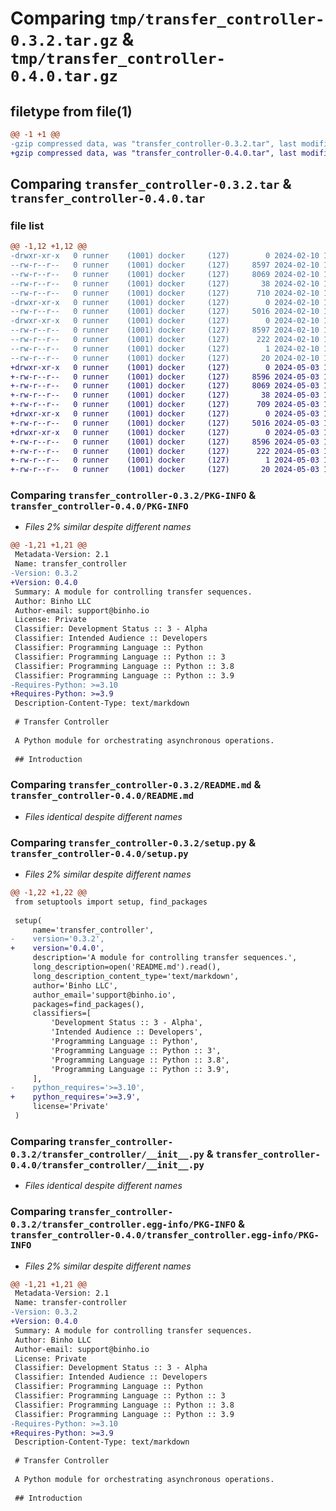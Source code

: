 # Comparing `tmp/transfer_controller-0.3.2.tar.gz` & `tmp/transfer_controller-0.4.0.tar.gz`

## filetype from file(1)

```diff
@@ -1 +1 @@
-gzip compressed data, was "transfer_controller-0.3.2.tar", last modified: Sat Feb 10 18:39:57 2024, max compression
+gzip compressed data, was "transfer_controller-0.4.0.tar", last modified: Fri May  3 17:31:40 2024, max compression
```

## Comparing `transfer_controller-0.3.2.tar` & `transfer_controller-0.4.0.tar`

### file list

```diff
@@ -1,12 +1,12 @@
-drwxr-xr-x   0 runner    (1001) docker     (127)        0 2024-02-10 18:39:57.443590 transfer_controller-0.3.2/
--rw-r--r--   0 runner    (1001) docker     (127)     8597 2024-02-10 18:39:57.443590 transfer_controller-0.3.2/PKG-INFO
--rw-r--r--   0 runner    (1001) docker     (127)     8069 2024-02-10 18:39:45.000000 transfer_controller-0.3.2/README.md
--rw-r--r--   0 runner    (1001) docker     (127)       38 2024-02-10 18:39:57.443590 transfer_controller-0.3.2/setup.cfg
--rw-r--r--   0 runner    (1001) docker     (127)      710 2024-02-10 18:39:45.000000 transfer_controller-0.3.2/setup.py
-drwxr-xr-x   0 runner    (1001) docker     (127)        0 2024-02-10 18:39:57.443590 transfer_controller-0.3.2/transfer_controller/
--rw-r--r--   0 runner    (1001) docker     (127)     5016 2024-02-10 18:39:45.000000 transfer_controller-0.3.2/transfer_controller/__init__.py
-drwxr-xr-x   0 runner    (1001) docker     (127)        0 2024-02-10 18:39:57.443590 transfer_controller-0.3.2/transfer_controller.egg-info/
--rw-r--r--   0 runner    (1001) docker     (127)     8597 2024-02-10 18:39:57.000000 transfer_controller-0.3.2/transfer_controller.egg-info/PKG-INFO
--rw-r--r--   0 runner    (1001) docker     (127)      222 2024-02-10 18:39:57.000000 transfer_controller-0.3.2/transfer_controller.egg-info/SOURCES.txt
--rw-r--r--   0 runner    (1001) docker     (127)        1 2024-02-10 18:39:57.000000 transfer_controller-0.3.2/transfer_controller.egg-info/dependency_links.txt
--rw-r--r--   0 runner    (1001) docker     (127)       20 2024-02-10 18:39:57.000000 transfer_controller-0.3.2/transfer_controller.egg-info/top_level.txt
+drwxr-xr-x   0 runner    (1001) docker     (127)        0 2024-05-03 17:31:40.613103 transfer_controller-0.4.0/
+-rw-r--r--   0 runner    (1001) docker     (127)     8596 2024-05-03 17:31:40.613103 transfer_controller-0.4.0/PKG-INFO
+-rw-r--r--   0 runner    (1001) docker     (127)     8069 2024-05-03 17:31:25.000000 transfer_controller-0.4.0/README.md
+-rw-r--r--   0 runner    (1001) docker     (127)       38 2024-05-03 17:31:40.613103 transfer_controller-0.4.0/setup.cfg
+-rw-r--r--   0 runner    (1001) docker     (127)      709 2024-05-03 17:31:25.000000 transfer_controller-0.4.0/setup.py
+drwxr-xr-x   0 runner    (1001) docker     (127)        0 2024-05-03 17:31:40.613103 transfer_controller-0.4.0/transfer_controller/
+-rw-r--r--   0 runner    (1001) docker     (127)     5016 2024-05-03 17:31:25.000000 transfer_controller-0.4.0/transfer_controller/__init__.py
+drwxr-xr-x   0 runner    (1001) docker     (127)        0 2024-05-03 17:31:40.613103 transfer_controller-0.4.0/transfer_controller.egg-info/
+-rw-r--r--   0 runner    (1001) docker     (127)     8596 2024-05-03 17:31:40.000000 transfer_controller-0.4.0/transfer_controller.egg-info/PKG-INFO
+-rw-r--r--   0 runner    (1001) docker     (127)      222 2024-05-03 17:31:40.000000 transfer_controller-0.4.0/transfer_controller.egg-info/SOURCES.txt
+-rw-r--r--   0 runner    (1001) docker     (127)        1 2024-05-03 17:31:40.000000 transfer_controller-0.4.0/transfer_controller.egg-info/dependency_links.txt
+-rw-r--r--   0 runner    (1001) docker     (127)       20 2024-05-03 17:31:40.000000 transfer_controller-0.4.0/transfer_controller.egg-info/top_level.txt
```

### Comparing `transfer_controller-0.3.2/PKG-INFO` & `transfer_controller-0.4.0/PKG-INFO`

 * *Files 2% similar despite different names*

```diff
@@ -1,21 +1,21 @@
 Metadata-Version: 2.1
 Name: transfer_controller
-Version: 0.3.2
+Version: 0.4.0
 Summary: A module for controlling transfer sequences.
 Author: Binho LLC
 Author-email: support@binho.io
 License: Private
 Classifier: Development Status :: 3 - Alpha
 Classifier: Intended Audience :: Developers
 Classifier: Programming Language :: Python
 Classifier: Programming Language :: Python :: 3
 Classifier: Programming Language :: Python :: 3.8
 Classifier: Programming Language :: Python :: 3.9
-Requires-Python: >=3.10
+Requires-Python: >=3.9
 Description-Content-Type: text/markdown
 
 # Transfer Controller
 
 A Python module for orchestrating asynchronous operations.
 
 ## Introduction
```

### Comparing `transfer_controller-0.3.2/README.md` & `transfer_controller-0.4.0/README.md`

 * *Files identical despite different names*

### Comparing `transfer_controller-0.3.2/setup.py` & `transfer_controller-0.4.0/setup.py`

 * *Files 2% similar despite different names*

```diff
@@ -1,22 +1,22 @@
 from setuptools import setup, find_packages
 
 setup(
     name='transfer_controller',
-    version='0.3.2',
+    version='0.4.0',
     description='A module for controlling transfer sequences.',
     long_description=open('README.md').read(),
     long_description_content_type='text/markdown',
     author='Binho LLC',
     author_email='support@binho.io',
     packages=find_packages(),
     classifiers=[
         'Development Status :: 3 - Alpha',
         'Intended Audience :: Developers',
         'Programming Language :: Python',
         'Programming Language :: Python :: 3',
         'Programming Language :: Python :: 3.8',
         'Programming Language :: Python :: 3.9',
     ],
-    python_requires='>=3.10',
+    python_requires='>=3.9',
     license='Private'
 )
```

### Comparing `transfer_controller-0.3.2/transfer_controller/__init__.py` & `transfer_controller-0.4.0/transfer_controller/__init__.py`

 * *Files identical despite different names*

### Comparing `transfer_controller-0.3.2/transfer_controller.egg-info/PKG-INFO` & `transfer_controller-0.4.0/transfer_controller.egg-info/PKG-INFO`

 * *Files 2% similar despite different names*

```diff
@@ -1,21 +1,21 @@
 Metadata-Version: 2.1
 Name: transfer-controller
-Version: 0.3.2
+Version: 0.4.0
 Summary: A module for controlling transfer sequences.
 Author: Binho LLC
 Author-email: support@binho.io
 License: Private
 Classifier: Development Status :: 3 - Alpha
 Classifier: Intended Audience :: Developers
 Classifier: Programming Language :: Python
 Classifier: Programming Language :: Python :: 3
 Classifier: Programming Language :: Python :: 3.8
 Classifier: Programming Language :: Python :: 3.9
-Requires-Python: >=3.10
+Requires-Python: >=3.9
 Description-Content-Type: text/markdown
 
 # Transfer Controller
 
 A Python module for orchestrating asynchronous operations.
 
 ## Introduction
```

